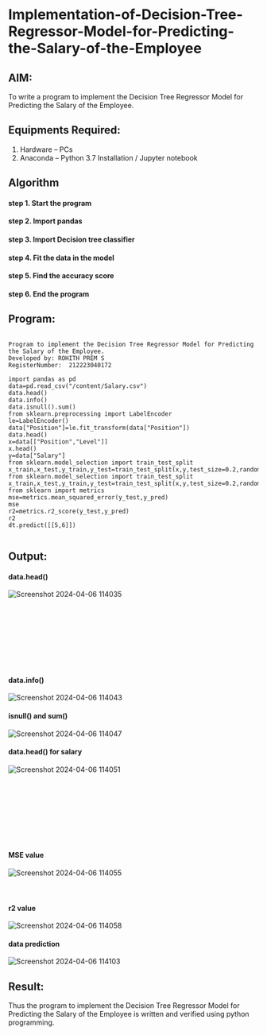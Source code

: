 # Implementation-of-Decision-Tree-Regressor-Model-for-Predicting-the-Salary-of-the-Employee

## AIM:
To write a program to implement the Decision Tree Regressor Model for Predicting the Salary of the Employee.

## Equipments Required:
1. Hardware – PCs
2. Anaconda – Python 3.7 Installation / Jupyter notebook

## Algorithm
#### step 1. Start the program
#### step 2. Import pandas
#### step 3. Import Decision tree classifier
#### step 4. Fit the data in the model
#### step 5. Find the accuracy score
#### step 6. End the program


## Program:
```

Program to implement the Decision Tree Regressor Model for Predicting the Salary of the Employee.
Developed by: ROHITH PREM S
RegisterNumber:  212223040172
```
```
import pandas as pd
data=pd.read_csv("/content/Salary.csv")
data.head()
data.info()
data.isnull().sum()
from sklearn.preprocessing import LabelEncoder
le=LabelEncoder()
data["Position"]=le.fit_transform(data["Position"])
data.head()
x=data[["Position","Level"]]
x.head()
y=data["Salary"]
from sklearn.model_selection import train_test_split
x_train,x_test,y_train,y_test=train_test_split(x,y,test_size=0.2,random_state=2)
from sklearn.model_selection import train_test_split
x_train,x_test,y_train,y_test=train_test_split(x,y,test_size=0.2,random_state=2)
from sklearn import metrics
mse=metrics.mean_squared_error(y_test,y_pred) 
mse
r2=metrics.r2_score(y_test,y_pred)
r2
dt.predict([[5,6]])


```

## Output:
#### data.head()
![Screenshot 2024-04-06 114035](https://github.com/rohithprem18/Implementation-of-Decision-Tree-Regressor-Model-for-Predicting-the-Salary-of-the-Employee/assets/146315115/69666c35-6fac-4e88-8d42-0119bdb0ce89)
<br><br><br><br><br><br><br><br><br>

#### data.info()
![Screenshot 2024-04-06 114043](https://github.com/rohithprem18/Implementation-of-Decision-Tree-Regressor-Model-for-Predicting-the-Salary-of-the-Employee/assets/146315115/2de5b878-0b66-42c0-bac7-cb3a9b6fba0d)

#### isnull() and sum()
![Screenshot 2024-04-06 114047](https://github.com/rohithprem18/Implementation-of-Decision-Tree-Regressor-Model-for-Predicting-the-Salary-of-the-Employee/assets/146315115/19e992d1-f22c-4492-a088-760d25dc607f)

#### data.head() for salary 
![Screenshot 2024-04-06 114051](https://github.com/rohithprem18/Implementation-of-Decision-Tree-Regressor-Model-for-Predicting-the-Salary-of-the-Employee/assets/146315115/17415255-3f43-4983-8cd6-337e31da5153)
<br><br><br><br><br><br><br><br><br>

#### MSE value
![Screenshot 2024-04-06 114055](https://github.com/rohithprem18/Implementation-of-Decision-Tree-Regressor-Model-for-Predicting-the-Salary-of-the-Employee/assets/146315115/8e9b12d9-c5a6-4608-ab3a-eea15dc71a74)
<br><br><br>
#### r2 value
![Screenshot 2024-04-06 114058](https://github.com/rohithprem18/Implementation-of-Decision-Tree-Regressor-Model-for-Predicting-the-Salary-of-the-Employee/assets/146315115/798096c3-f0a1-4a08-8643-68ed09c7d2e0)

#### data prediction
![Screenshot 2024-04-06 114103](https://github.com/rohithprem18/Implementation-of-Decision-Tree-Regressor-Model-for-Predicting-the-Salary-of-the-Employee/assets/146315115/7c815154-c5c4-423a-b089-c2aed30ab908)


## Result:
Thus the program to implement the Decision Tree Regressor Model for Predicting the Salary of the Employee is written and verified using python programming.
